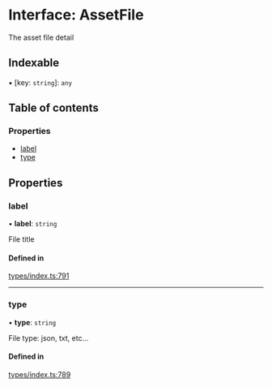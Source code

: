 # Interface: AssetFile

The asset file detail

## Indexable

▪ [key: `string`]: `any`

## Table of contents

### Properties

- [label](AssetFile.md#label)
- [type](AssetFile.md#type)

## Properties

### label

• **label**: `string`

File title

#### Defined in

[types/index.ts:791](https://github.com/nevermined-io/react-components/blob/8c90aef/catalog/src/types/index.ts#L791)

___

### type

• **type**: `string`

File type: json, txt, etc...

#### Defined in

[types/index.ts:789](https://github.com/nevermined-io/react-components/blob/8c90aef/catalog/src/types/index.ts#L789)
